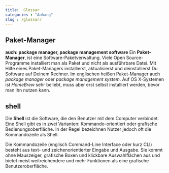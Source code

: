 ```yaml
---
title:  Glossar
categories : "Anhang"
slug : /glossar/
---
```

## Paket-Manager

**auch: package manager, package management software** Ein
**Paket-Manager**, ist eine Software-Paketverwaltung. Viele Open
Source-Programme installiert man als Paket und nicht als ausführbare
Datei. Mit Hilfe eines Paket-Managers installierst, aktualisierst und
deinstallierst Du Software auf Deinem Rechner. Im englischen heißen
Paket-Manager auch *package manager* oder *package management system*.
Auf OS X-Systemen ist *HomeBrew* sehr beliebt, muss aber erst selbst
installiert werden, bevor man ihn nutzen kann.

## shell

Die **Shell** ist die Software, die den Benutzer mit dem Computer
verbindet. Eine Shell gibt es in zwei Varianten: Kommando-orientiert
oder grafische Bedienungsoberfläche. In der Regel bezeichnen Nutzer
jedoch oft die Kommandozeile als Shell.

Die Kommandozeile (englisch Command-Line Interface oder kurz CLI)
besteht aus text- und zeichenorientierter Eingabe und Ausgabe. Sie kommt
ohne Mauszeiger, grafische Boxen und klickbare Auswahlflächen aus und
bietet meist weitreichendere und mehr Funktionen als eine grafische
Benutzeroberfläche.
